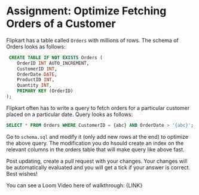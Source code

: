 # Assignment: Optimize Fetching Orders of a Customer

Flipkart has a table called `Orders` with millions of rows. The schema of Orders looks as follows:
```sql
 CREATE TABLE IF NOT EXISTS Orders (
    OrderID INT AUTO_INCREMENT,
    CustomerID INT,
    OrderDate DATE,
    ProductID INT,
    Quantity INT,
    PRIMARY KEY (OrderID)
);
```

Flipkart often has to write a query to fetch orders for a particular customer placed on a particular date. Query looks as follows:

```sql
SELECT * FROM Orders WHERE CustomerID = {abc} AND OrderDate > '{abc}';
```

Go to `schema.sql` and modify it (only add new rows at the end) to optimize the above query. The modification you do hsould create an index on the relevant columns in the orders table that will make query like above fast.

Post updating, create a pull request with your changes. Your changes will be automatically evaluated and you will get a tick if your answer is correct. Best wishes!

You can see a Loom Video here of walkthrough: {LINK}